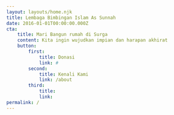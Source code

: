 ```yaml
---
layout: layouts/home.njk
title: Lembaga Bimbingan Islam As Sunnah
date: 2016-01-01T00:00:00.000Z
cta:
    title: Mari Bangun rumah di Surga
    content: Kita ingin wujudkan impian dan harapan akhirat
    button:
        first:
            title: Donasi
            link: #
        second:
            title: Kenali Kami
            link: /about
        third:
            title:
            link:
permalink: /
---
```


